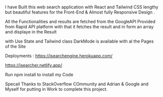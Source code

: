 I have Built this web search application with React and Tailwind CSS lengthy but beautiful features for the Front-End & Almost fully Responsive Design .

All the Functionalities and results are fetched from the GoogleAPI Provided from Rapid API platform with that it fetches the result and in form an array and displaye in the Result 

with Use State and Tailwind class DarkMode is available with al the Pages of the Site 

Deployments :
https://isearchengine.herokuapp.com/

https://isearcher.netlify.app/

Run npm install to install my Code

Specail Thanks to StackOverflow COmmunity and Adrian & Google and Myself for putting in Work to complete this project.
